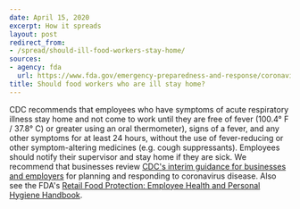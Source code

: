 ```yaml
---
date: April 15, 2020
excerpt: How it spreads
layout: post
redirect_from:
- /spread/should-ill-food-workers-stay-home/
sources:
- agency: fda
  url: https://www.fda.gov/emergency-preparedness-and-response/coronavirus-disease-2019-covid-19/coronavirus-disease-2019-covid-19-frequently-asked-questions
title: Should food workers who are ill stay home?
---
```


CDC recommends that employees who have symptoms of acute respiratory illness stay home and not come to work until they are free of fever (100.4° F / 37.8° C) or greater using an oral thermometer), signs of a fever, and any other symptoms for at least 24 hours, without the use of fever-reducing or other symptom-altering medicines (e.g. cough suppressants). Employees should notify their supervisor and stay home if they are sick. We recommend that businesses review [CDC's interim guidance for businesses and employers](https://www.cdc.gov/coronavirus/2019-ncov/community/guidance-business-response.html) for planning and responding to coronavirus disease. Also see the FDA's [Retail Food Protection: Employee Health and Personal Hygiene Handbook](https://www.fda.gov/food/retail-food-industryregulatory-assistance-training/retail-food-protection-employee-health-and-personal-hygiene-handbook).
